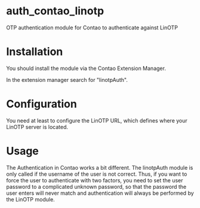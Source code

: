 auth_contao_linotp
==================

OTP authentication module for Contao to authenticate against LinOTP

Installation
============

You should install the module via the Contao Extension Manager. 

In the extension manager search for "linotpAuth".

Configuration
=============

You need at least to configure the LinOTP URL, which defines where your LinOTP server is located.

Usage
=====

The Authentication in Contao works a bit different. The linotpAuth module is only called if the username 
of the user is not correct.
Thus, if you want to force the user to authenticate with two factors, you need to set the user password 
to a complicated unknown password, so that the password the user enters will never match and authentication
will always be performed by the LinOTP module.
